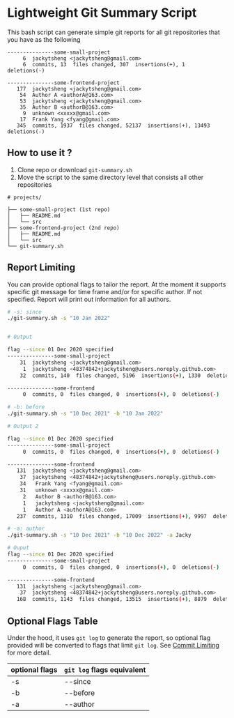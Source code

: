 # Lightweight Git Summary Script

This bash script can generate simple git reports for all git repositories that you have as the following

```
---------------some-small-project
     6  jackytsheng <jackytsheng@gmail.com>
     6  commits, 13  files changed, 307  insertions(+), 1  deletions(-)

---------------some-frontend-project
   177  jackytsheng <jackytsheng@gmail.com>
    54  Author A <authorA@163.com>
    53  jackytsheng <jackytsheng@gmail.com>
    35  Author B <authorB@163.com>
     9  unknown <xxxxx@gmail.com>
    17  Frank Yang <fyang@gmail.com>
   345  commits, 1937  files changed, 52137  insertions(+), 13493  deletions(-)
```

## How to use it ?

1. Clone repo or download `git-summary.sh`
2. Move the script to the same directory level that consists all other repositories

```
# projects/

├── some-small-project (1st repo)
│   ├── README.md
│   └── src
├── some-frontend-project (2nd repo)
│   ├── README.md
│   └── src
└── git-summary.sh
```

## Report Limiting

You can provide optional flags to tailor the report. At the moment it supports specific git message for time frame and/or for specific author. If not specified. Report will print out information for all authors.

```bash
# -s: since
./git-summary.sh -s "10 Jan 2022"


# Output

flag --since 01 Dec 2020 specified
---------------some-small-project
    31  jackytsheng <jackytsheng@gmail.com>
     1  jackytsheng <48374842+jackytsheng@users.noreply.github.com>
    32  commits, 140  files changed, 5196  insertions(+), 1330  deletions(-)

---------------some-frontend
     0  commits, 0  files changed, 0  insertions(+), 0  deletions(-)
```

```bash
# -b: before
./git-summary.sh -s "10 Dec 2021" -b "10 Jan 2022"

# Output 2

flag --since 01 Dec 2020 specified
---------------some-small-project
     0  commits, 0  files changed, 0  insertions(+), 0  deletions(-)

---------------some-frontend
   131  jackytsheng <jackytsheng@gmail.com>
    37  jackytsheng <48374842+jackytsheng@users.noreply.github.com>
    34   Frank Yang <fyang@gmail.com>
    31   unknown <xxxxx@gmail.com>
     2   Author B <authorB@163.com>
     1   jackytsheng <jackytsheng@gmail.com>
     1   Author A <authorA@163.com>
   237  commits, 1310  files changed, 17009  insertions(+), 9997  deletions(-)
```

```bash
# -a: author
./git-summary.sh -s "10 Dec 2021" -b "10 Dec 2022" -a Jacky

# Ouput
flag --since 01 Dec 2020 specified
---------------some-small-project
     0  commits, 0  files changed, 0  insertions(+), 0  deletions(-)

---------------some-frontend
   131  jackytsheng <jackytsheng@gmail.com>
    37  jackytsheng <48374842+jackytsheng@users.noreply.github.com>
   168  commits, 1143  files changed, 13515  insertions(+), 8879  deletions(-)
```

## Optional Flags Table

Under the hood, it uses `git log` to generate the report, so optional flag provided will be converted to flags that limit `git log`. See [Commit Limiting](https://git-scm.com/docs/git-log#_commit_limiting) for more detail.

| optional flags | `git log` flags equivalent |
| -------------- | -------------------------- |
| -s             | --since                    |
| -b             | --before                   |
| -a             | --author                   |
